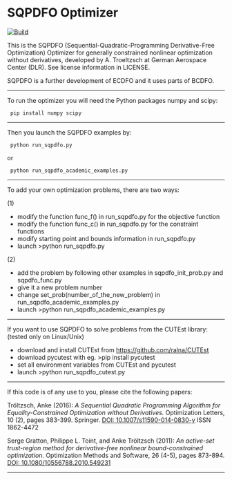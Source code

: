 
SQPDFO Optimizer
================

[![Build](https://github.com/dlr-sc/sqpdfo/workflows/sqpdfo/badge.svg)](https://github.com/DLR-SC/sqpdfo/actions?query=workflow%3Asqpdfo+branch%3Amaster)

This is the SQPDFO (Sequential-Quadratic-Programming Derivative-Free Optimization) 
Optimizer for generally  constrained nonlinear optimization without derivatives,
developed by A. Troeltzsch at German Aerospace Center (DLR).
See license information in LICENSE.

SQPDFO is a further development of ECDFO and it uses parts of BCDFO.

-------------------------------------------------------------------------------

To run the optimizer you will need the Python packages numpy and scipy:

```
 pip install numpy scipy
```

-------------------------------------------------------------------------------

Then you launch the SQPDFO examples by:

```
 python run_sqpdfo.py
```

or 

```
 python run_sqpdfo_academic_examples.py
```

-------------------------------------------------------------------------------

To add your own optimization problems, there are two ways:

(1)
- modify the function func_f() in run_sqpdfo.py for the objective function
- modify the function func_c() in run_sqpdfo.py for the constraint functions
- modify starting point and bounds information in run_sqpdfo.py
- launch >python run_sqpdfo.py

(2)
- add the problem by following other examples in sqpdfo_init_prob.py and sqpdfo_func.py
- give it a new problem number 
- change set_prob(number_of_the_new_problem) in run_sqpdfo_academic_examples.py
- launch >python run_sqpdfo_academic_examples.py

-------------------------------------------------------------------------------

If you want to use SQPDFO to solve problems from the CUTEst library:
(tested only on Linux/Unix)

- download and install CUTEst from https://github.com/ralna/CUTEst  
- download pycutest with eg. >pip install pycutest
- set all environment variables from CUTEst and pycutest
- launch >python run_sqpdfo_cutest.py

-------------------------------------------------------------------------------

If this code is of any use to you, please cite the following papers:

Tröltzsch, Anke (2016):
*A Sequential Quadratic Programming Algorithm for Equality-Constrained Optimization 
without Derivatives.* Optimization Letters, 10 (2), pages 383-399. Springer. 
[DOI: 10.1007/s11590-014-0830-y](https://doi.org/10.1007/s11590-014-0830-y) ISSN 1862-4472

Serge Gratton, Philippe L. Toint, and Anke Tröltzsch (2011):
*An active-set trust-region method for derivative-free nonlinear bound-constrained 
optimization.* Optimization Methods and Software, 26 (4-5), pages 873-894. 
[DOI: 10.1080/10556788.2010.549231](https://doi.org/10.1080/10556788.2010.549231)

-------------------------------------------------------------------------------
